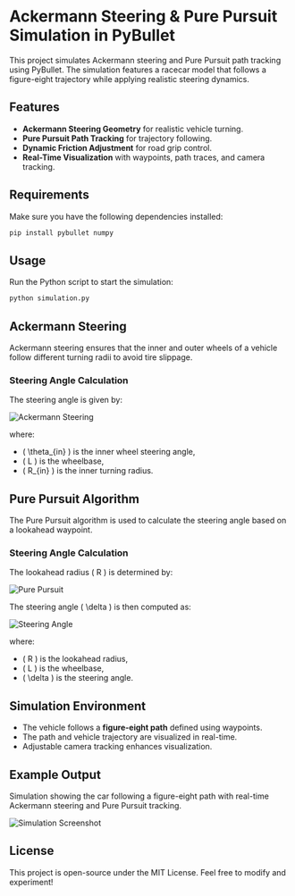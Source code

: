 # Ackermann Steering & Pure Pursuit Simulation in PyBullet

This project simulates Ackermann steering and Pure Pursuit path tracking using PyBullet. The simulation features a racecar model that follows a figure-eight trajectory while applying realistic steering dynamics.

## Features
- **Ackermann Steering Geometry** for realistic vehicle turning.
- **Pure Pursuit Path Tracking** for trajectory following.
- **Dynamic Friction Adjustment** for road grip control.
- **Real-Time Visualization** with waypoints, path traces, and camera tracking.

## Requirements
Make sure you have the following dependencies installed:

```bash
pip install pybullet numpy
```

## Usage
Run the Python script to start the simulation:

```bash
python simulation.py
```

## Ackermann Steering
Ackermann steering ensures that the inner and outer wheels of a vehicle follow different turning radii to avoid tire slippage.

### Steering Angle Calculation
The steering angle is given by:

![Ackermann Steering](https://latex.codecogs.com/png.latex?\theta_%7Bin%7D%20=%20tan^{-1}\left(%5Cfrac%7BL%7D%7BR_%7Bin%7D%7D%5Cright))

where:
- \( \theta_{in} \) is the inner wheel steering angle,
- \( L \) is the wheelbase,
- \( R_{in} \) is the inner turning radius.

## Pure Pursuit Algorithm
The Pure Pursuit algorithm is used to calculate the steering angle based on a lookahead waypoint.

### Steering Angle Calculation
The lookahead radius \( R \) is determined by:

![Pure Pursuit](https://latex.codecogs.com/png.latex?R=%5Cfrac%7B%5Ctext%7Blocal_x%7D^2%20+%20%5Ctext%7Blocal_y%7D^2%7D%7B2%5Ctext%7Blocal_y%7D%7D)

The steering angle \( \delta \) is then computed as:

![Steering Angle](https://latex.codecogs.com/png.latex?%5Cdelta%20=%20tan^{-1}%5Cleft(%5Cfrac%7BL%7D%7BR%7D%5Cright))

where:
- \( R \) is the lookahead radius,
- \( L \) is the wheelbase,
- \( \delta \) is the steering angle.

## Simulation Environment
- The vehicle follows a **figure-eight path** defined using waypoints.
- The path and vehicle trajectory are visualized in real-time.
- Adjustable camera tracking enhances visualization.

## Example Output
Simulation showing the car following a figure-eight path with real-time Ackermann steering and Pure Pursuit tracking.

![Simulation Screenshot](simulation_screenshot.png)

## License
This project is open-source under the MIT License. Feel free to modify and experiment!

